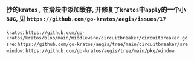 ### 抄的`kratos` , 在滑块中添加缓存, 并修复了`kratos`中`apply`的一个小`BUG`, 见 `https://github.com/go-kratos/aegis/issues/17`
`kratos`: `https://github.com/go-kratos/kratos/blob/main/middleware/circuitbreaker/circuitbreaker.go` 
`sre`:    `https://github.com/go-kratos/aegis/tree/main/circuitbreaker/sre`
`window`: `https://github.com/go-kratos/aegis/tree/main/pkg/window`